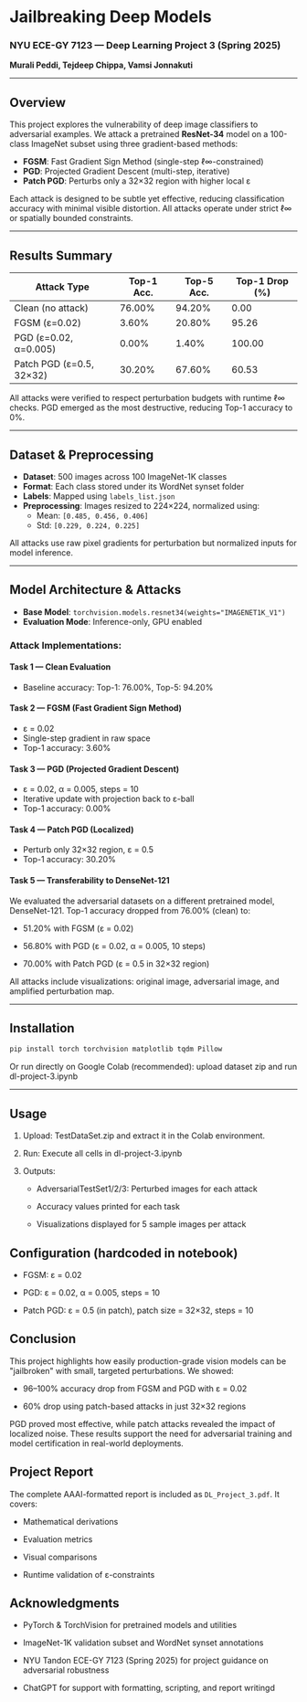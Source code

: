 
# Jailbreaking Deep Models
### NYU ECE-GY 7123 — Deep Learning Project 3 (Spring 2025)  
**Murali Peddi, Tejdeep Chippa, Vamsi Jonnakuti**

---

## Overview

This project explores the vulnerability of deep image classifiers to adversarial examples. We attack a pretrained **ResNet-34** model on a 100-class ImageNet subset using three gradient-based methods:

- **FGSM**: Fast Gradient Sign Method (single-step ℓ∞-constrained)
- **PGD**: Projected Gradient Descent (multi-step, iterative)
- **Patch PGD**: Perturbs only a 32×32 region with higher local ε

Each attack is designed to be subtle yet effective, reducing classification accuracy with minimal visible distortion. All attacks operate under strict ℓ∞ or spatially bounded constraints.

---

## Results Summary

| **Attack Type**            | **Top-1 Acc.** | **Top-5 Acc.** | **Top-1 Drop (%)** |
|----------------------------|----------------|----------------|--------------------|
| Clean (no attack)          | 76.00%         | 94.20%         | 0.00               |
| FGSM (ε=0.02)              | 3.60%          | 20.80%         | 95.26              |
| PGD (ε=0.02, α=0.005)      | 0.00%          | 1.40%          | 100.00             |
| Patch PGD (ε=0.5, 32×32)   | 30.20%         | 67.60%         | 60.53              |

All attacks were verified to respect perturbation budgets with runtime ℓ∞ checks. PGD emerged as the most destructive, reducing Top-1 accuracy to 0%.

---

## Dataset & Preprocessing

- **Dataset**: 500 images across 100 ImageNet-1K classes
- **Format**: Each class stored under its WordNet synset folder
- **Labels**: Mapped using `labels_list.json`
- **Preprocessing**: Images resized to 224×224, normalized using:
  - Mean: `[0.485, 0.456, 0.406]`
  - Std: `[0.229, 0.224, 0.225]`

All attacks use raw pixel gradients for perturbation but normalized inputs for model inference.

---

## Model Architecture & Attacks

- **Base Model**: `torchvision.models.resnet34(weights="IMAGENET1K_V1")`
- **Evaluation Mode**: Inference-only, GPU enabled

### Attack Implementations:

#### Task 1 — Clean Evaluation
- Baseline accuracy: Top-1: 76.00%, Top-5: 94.20%

####  Task 2 — FGSM (Fast Gradient Sign Method)
- ε = 0.02
- Single-step gradient in raw space
- Top-1 accuracy: 3.60%

#### Task 3 — PGD (Projected Gradient Descent)
- ε = 0.02, α = 0.005, steps = 10
- Iterative update with projection back to ε-ball
- Top-1 accuracy: 0.00%

#### Task 4 — Patch PGD (Localized)
- Perturb only 32×32 region, ε = 0.5
- Top-1 accuracy: 30.20%
  
#### Task 5 — Transferability to DenseNet-121

We evaluated the adversarial datasets on a different pretrained model, DenseNet-121. Top-1 accuracy dropped from 76.00% (clean) to:

- 51.20% with FGSM (ε = 0.02)

- 56.80% with PGD (ε = 0.02, α = 0.005, 10 steps)

- 70.00% with Patch PGD (ε = 0.5 in 32×32 region)

All attacks include visualizations: original image, adversarial image, and amplified perturbation map.

---

## Installation

```bash
pip install torch torchvision matplotlib tqdm Pillow
```

Or run directly on Google Colab (recommended): upload dataset zip and run dl-project-3.ipynb

---

## Usage
1. Upload: TestDataSet.zip and extract it in the Colab environment.

2. Run: Execute all cells in dl-project-3.ipynb

3. Outputs:

   - AdversarialTestSet1/2/3: Perturbed images for each attack

   - Accuracy values printed for each task

   - Visualizations displayed for 5 sample images per attack

## Configuration (hardcoded in notebook)

-   FGSM: ε = 0.02
    
-   PGD: ε = 0.02, α = 0.005, steps = 10
    
-   Patch PGD: ε = 0.5 (in patch), patch size = 32×32, steps = 10

## Conclusion

This project highlights how easily production-grade vision models can be "jailbroken" with small, targeted perturbations. We showed:

-   96–100% accuracy drop from FGSM and PGD with ε = 0.02
    
-   60% drop using patch-based attacks in just 32×32 regions
    

PGD proved most effective, while patch attacks revealed the impact of localized noise. These results support the need for adversarial training and model certification in real-world deployments.

## Project Report

The complete AAAI-formatted report is included as `DL_Project_3.pdf`. It covers:

-   Mathematical derivations
    
-   Evaluation metrics
    
-   Visual comparisons
    
-   Runtime validation of ε-constraints

## Acknowledgments

-   PyTorch & TorchVision for pretrained models and utilities
    
-   ImageNet-1K validation subset and WordNet synset annotations
    
-   NYU Tandon ECE-GY 7123 (Spring 2025) for project guidance on adversarial robustness
    
-   ChatGPT for support with formatting, scripting, and report writingd
